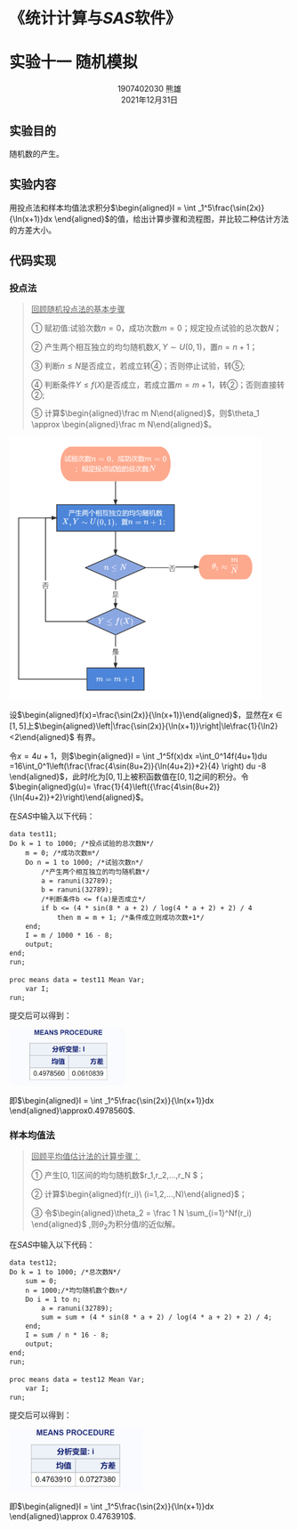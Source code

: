 

 









# **《统计计算与*SAS*软件》**



# 实验十一   随机模拟








<div align = "center">1907402030    熊雄</div>

<div align = "center">2021年12月31日</div>







## 实验目的

随机数的产生。



## 实验内容

用投点法和样本均值法求积分$\begin{aligned}I = \int _1^5\frac{\sin(2x)}{\ln(x+1)}dx \end{aligned}$的值，给出计算步骤和流程图，并比较二种估计方法的方差大小。



## 代码实现

### 投点法

> <u>回顾随机投点法的基本步骤</u>
>
> ① 赋初值:试验次数$n=0$，成功次数$m=0$；规定投点试验的总次数$N$；
>
> ② 产生两个相互独立的均匀随机数$X,Y\sim U(0,1)$，置$n=n+1$；
>
> ③ 判断$n≤N$是否成立，若成立转④；否则停止试验，转⑤;
>
> ④ 判断条件$Y\le f(X)$是否成立，若成立置$m=m+1$，转②；否则直接转②;
>
> ⑤ 计算$\begin{aligned}\frac m N\end{aligned}$，则$\theta_1 \approx \begin{aligned}\frac m N\end{aligned}$。



<img src="1907402030熊雄实验十一.assets/未命名文件 (3).png" style="zoom:67%;" />



设$\begin{aligned}f(x)=\frac{\sin(2x)}{\ln(x+1)}\end{aligned}$，显然在$x\in [1,5]$上$\begin{aligned}\left|\frac{\sin(2x)}{\ln(x+1)}\right|\le\frac{1}{\ln2}<2\end{aligned}$ 有界。

令$x=4u+1$，则$\begin{aligned}I = \int _1^5f(x)dx =\int_0^14f(4u+1)du =16\int_0^1\left(\frac{\frac{4\sin(8u+2)}{\ln(4u+2)}+2}{4} \right) du  -8 \end{aligned}$，此时$I$化为$[0,1]$上被积函数值在$[0,1]$之间的积分。令$\begin{aligned}g(u)= \frac{1}{4}\left({\frac{4\sin(8u+2)}{\ln(4u+2)}+2}\right)\end{aligned}$。

在*SAS*中输入以下代码：

```SAS
data test11;
Do k = 1 to 1000; /*投点试验的总次数N*/
	m = 0; /*成功次数m*/
	Do n = 1 to 1000; /*试验次数n*/
		/*产生两个相互独立的均匀随机数*/
		a = ranuni(32789); 
		b = ranuni(32789); 
		/*判断条件b <= f(a)是否成立*/
		if b <= (4 * sin(8 * a + 2) / log(4 * a + 2) + 2) / 4
			then m = m + 1; /*条件成立则成功次数+1*/
	end;
 	I = m / 1000 * 16 - 8; 
 	output;
end;
run;

proc means data = test11 Mean Var;
	var I;
run;
```

提交后可以得到：

<img src="1907402030熊雄实验十一.assets/result1-16409092182321.png" style="zoom:40%;" />

即$\begin{aligned}I = \int _1^5\frac{\sin(2x)}{\ln(x+1)}dx \end{aligned}\approx0.4978560$.



### 样本均值法

> <u>回顾平均值估计法的计算步骤：</u>
>
> ① 产生$[0,1]$区间的均匀随机数$r_1,r_2,...,r_N $；
>
> ② 计算$\begin{aligned}f(r_i)\ (i=1,2,...,N)\end{aligned}$；
>
> ③ 令$\begin{aligned}\theta_2 = \frac 1 N \sum_{i=1}^Nf(r_i) \end{aligned}$  ,则$\theta_2$为积分值$I$的近似解。

在*SAS*中输入以下代码：

```sas
data test12;
Do k = 1 to 1000; /*总次数N*/
	sum = 0;
	n = 1000;/*均匀随机数个数n*/
	Do i = 1 to n; 
		a = ranuni(32789);  
		sum = sum + (4 * sin(8 * a + 2) / log(4 * a + 2) + 2) / 4;
	end;
 	I = sum / n * 16 - 8; 
 	output;
end;
run;

proc means data = test12 Mean Var;
	var I;
run;
```

提交后可以得到：

<img src="1907402030熊雄实验十一.assets/result2-16409092287262.png" style="zoom:38%;" />

即$\begin{aligned}I = \int _1^5\frac{\sin(2x)}{\ln(x+1)}dx \end{aligned}\approx 0.4763910$.





